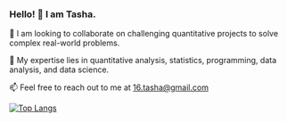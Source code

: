 ### Hello! 👋 I am Tasha.

👯 I am looking to collaborate on challenging quantitative projects to solve complex real-world problems.

🔭 My expertise lies in quantitative analysis, statistics, programming, data analysis, and data science. 

📫 Feel free to reach out to me at 16.tasha@gmail.com 

[![Top Langs](https://github-readme-stats-git-masterrstaa-rickstaa.vercel.app/api/top-langs/?username=tgautam16)](https://github.com/tgautam16/github-readme-stats)


<!--
**tgautam16/tgautam16** is a ✨ _special_ ✨ repository because its `README.md` (this file) appears on your GitHub profile.

Here are some ideas to get you started:


